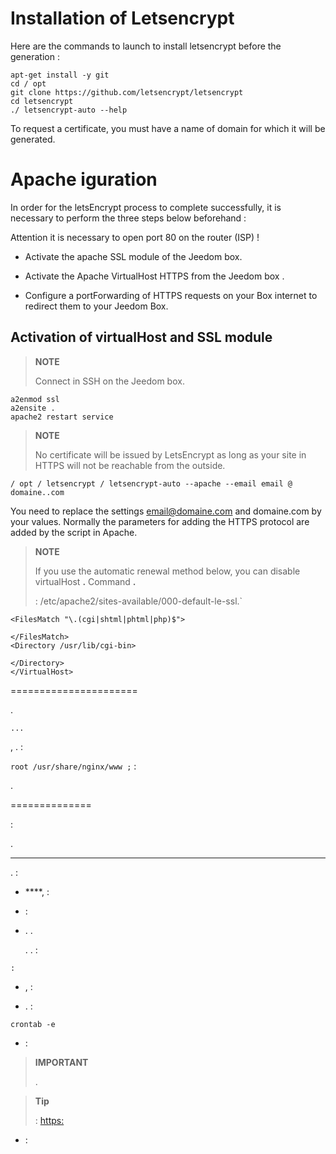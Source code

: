 Installation of Letsencrypt 
===========================

Here are the commands to launch to install letsencrypt before the
generation :

    apt-get install -y git
    cd / opt
    git clone https://github.com/letsencrypt/letsencrypt
    cd letsencrypt
    ./ letsencrypt-auto --help

To request a certificate, you must have a name of
domain for which it will be generated.

Apache iguration 
======================

In order for the letsEncrypt process to complete successfully, it is
necessary to perform the three steps below beforehand :

Attention it is necessary to open port 80 on the router (ISP) ! 

-   Activate the apache SSL module of the Jeedom box.

-   Activate the Apache VirtualHost HTTPS from the Jeedom box .

-   Configure a portForwarding of HTTPS requests on your Box
    internet to redirect them to your Jeedom Box.

Activation of virtualHost and SSL module 
------------------------------------------

> **NOTE**
>
> Connect in SSH on the Jeedom box.

    a2enmod ssl
    a2ensite .
    apache2 restart service

> **NOTE**
>
> No certificate will be issued by LetsEncrypt as long as your site
> in HTTPS will not be reachable from the outside.

    / opt / letsencrypt / letsencrypt-auto --apache --email email @ domaine..com

You need to replace the settings <email@domaine.com> and domaine.com
by your values. Normally the parameters for adding the HTTPS protocol
are added by the script in Apache.

> **NOTE**
>
> If you use the automatic renewal method below,
> you can disable virtualHost **.** 
> Command **.** 
> 
>  :
> /etc/apache2/sites-available/000-default-le-ssl.\`

    <FilesMatch "\.(cgi|shtml|phtml|php)$">
       
    </FilesMatch>
    <Directory /usr/lib/cgi-bin>
       
    </Directory>
    </VirtualHost>

 
======================


.

    ...

,
. 
 :

    


`root /usr/share/nginx/www ;` :

    

    

    

    

    

.

    

 
==============

 :

    


.

 
-------------------

. 
 :

-    ****,  :

<!-- -->

    

-   
    :

<!-- -->

    

-   .
    . 
    
    . 
    . :

<!-- -->

    :
    
    

-   ,
     :

<!-- -->

    
    

-   .  :

<!-- -->

    crontab -e

-    :

<!-- -->

    

> **IMPORTANT**
>
> .

> **Tip**
>
> 
>  :
> <https:>

-   
     :

<!-- -->

    
    
